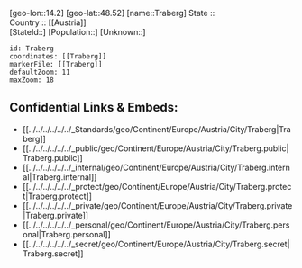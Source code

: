 ﻿---
location: [48.52,14.2] 
mapzoom: [7,12] 
mapmarker: city 
type: City
tags:
- geo/City


SpocWebEntityId: 34940
isDeleted: false
confidential: public

---
[geo-lon::14.2] 
[geo-lat::48.52] 
[name::Traberg] 
State ::  
Country :: [[Austria]]  
[StateId::] 
[Population::] 
[Unknown::] 


```leaflet
id: Traberg
coordinates: [[Traberg]] 
markerFile: [[Traberg]] 
defaultZoom: 11 
maxZoom: 18
```


## Confidential Links & Embeds: 
- [[../../../../../../_Standards/geo/Continent/Europe/Austria/City/Traberg|Traberg]] 
- [[../../../../../../_public/geo/Continent/Europe/Austria/City/Traberg.public|Traberg.public]] 
- [[../../../../../../_internal/geo/Continent/Europe/Austria/City/Traberg.internal|Traberg.internal]] 
- [[../../../../../../_protect/geo/Continent/Europe/Austria/City/Traberg.protect|Traberg.protect]] 
- [[../../../../../../_private/geo/Continent/Europe/Austria/City/Traberg.private|Traberg.private]] 
- [[../../../../../../_personal/geo/Continent/Europe/Austria/City/Traberg.personal|Traberg.personal]] 
- [[../../../../../../_secret/geo/Continent/Europe/Austria/City/Traberg.secret|Traberg.secret]] 
